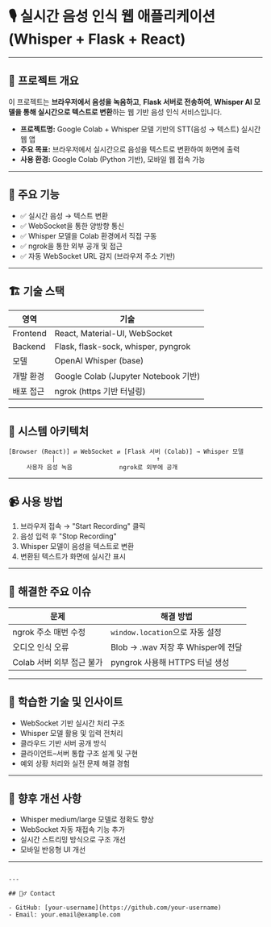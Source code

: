 
# 🎙️ 실시간 음성 인식 웹 애플리케이션 (Whisper + Flask + React)



---

## 🚀 프로젝트 개요

이 프로젝트는 **브라우저에서 음성을 녹음하고**, **Flask 서버로 전송하여**, **Whisper AI 모델을 통해 실시간으로 텍스트로 변환**하는 웹 기반 음성 인식 서비스입니다.
- **프로젝트명:** Google Colab + Whisper 모델 기반의 STT(음성 → 텍스트) 실시간 웹 앱
- **주요 목표:** 브라우저에서 실시간으로 음성을 텍스트로 변환하여 화면에 출력
- **사용 환경:** Google Colab (Python 기반), 모바일 웹 접속 가능

---

## 🧠 주요 기능

- ✅ 실시간 음성 → 텍스트 변환
- ✅ WebSocket을 통한 양방향 통신
- ✅ Whisper 모델을 Colab 환경에서 직접 구동
- ✅ ngrok을 통한 외부 공개 및 접근
- ✅ 자동 WebSocket URL 감지 (브라우저 주소 기반)

---

## 🏗️ 기술 스택

| 영역        | 기술                                   |
|-------------|----------------------------------------|
| Frontend    | React, Material-UI, WebSocket          |
| Backend     | Flask, flask-sock, whisper, pyngrok    |
| 모델        | OpenAI Whisper (base)                  |
| 개발 환경   | Google Colab (Jupyter Notebook 기반)   |
| 배포 접근   | ngrok (https 기반 터널링)              |

---

## 📐 시스템 아키텍처

```plaintext
[Browser (React)] ⇄ WebSocket ⇄ [Flask 서버 (Colab)] → Whisper 모델
            │                            ↑
     사용자 음성 녹음             ngrok로 외부에 공개
```

---

## 📹 사용 방법

1. 브라우저 접속 → "Start Recording" 클릭  
2. 음성 입력 후 "Stop Recording"  
3. Whisper 모델이 음성을 텍스트로 변환  
4. 변환된 텍스트가 화면에 실시간 표시

---

## 🧩 해결한 주요 이슈

| 문제 | 해결 방법 |
|------|------------|
| ngrok 주소 매번 수정 | `window.location`으로 자동 설정 |
| 오디오 인식 오류 | Blob → .wav 저장 후 Whisper에 전달 |
| Colab 서버 외부 접근 불가 | pyngrok 사용해 HTTPS 터널 생성 |

---

## 🧠 학습한 기술 및 인사이트

- WebSocket 기반 실시간 처리 구조
- Whisper 모델 활용 및 입력 전처리
- 클라우드 기반 서버 공개 방식
- 클라이언트–서버 통합 구조 설계 및 구현
- 예외 상황 처리와 실전 문제 해결 경험

---

## 🔧 향후 개선 사항

- Whisper medium/large 모델로 정확도 향상
- WebSocket 자동 재접속 기능 추가
- 실시간 스트리밍 방식으로 구조 개선
- 모바일 반응형 UI 개선

---

```

---

## 🙋‍♂️ Contact

- GitHub: [your-username](https://github.com/your-username)
- Email: your.email@example.com
